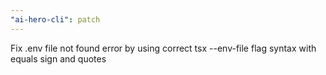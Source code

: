 ```yaml
---
"ai-hero-cli": patch
---
```


Fix .env file not found error by using correct tsx --env-file flag syntax with equals sign and quotes

